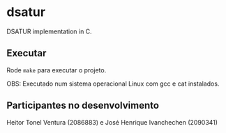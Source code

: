 # dsatur
DSATUR implementation in C.

## Executar
Rode `make` para executar o projeto.

OBS: Executado num sistema operacional Linux com gcc e cat instalados.

## Participantes no desenvolvimento
Heitor Tonel Ventura (2086883) e José Henrique Ivanchechen (2090341)
